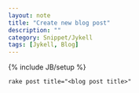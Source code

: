 ```yaml
---
layout: note
title: "Create new blog post"
description: ""
category: Snippet/Jykell
tags: [Jykell, Blog]
---
```

{% include JB/setup %}


```
rake post title="<blog post title>"
```



